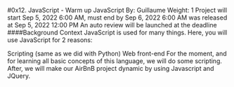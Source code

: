 #0x12. JavaScript - Warm up
JavaScript
 By: Guillaume
 Weight: 1
 Project will start Sep 5, 2022 6:00 AM, must end by Sep 6, 2022 6:00 AM
 was released at Sep 5, 2022 12:00 PM
 An auto review will be launched at the deadline
####Background Context
JavaScript is used for many things. Here, you will use JavaScript for 2 reasons:

Scripting (same as we did with Python)
Web front-end
For the moment, and for learning all basic concepts of this language, we will do some scripting. After, we will make our AirBnB project dynamic by using Javascript and JQuery.

